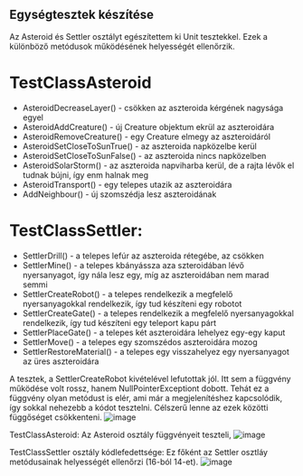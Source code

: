 ## Egységtesztek készítése

Az Asteroid és Settler osztályt egészítettem ki Unit tesztekkel. Ezek a különböző metódusok működésének helyességét ellenőrzik.
# TestClassAsteroid
  * AsteroidDecreaseLayer() - csökken az aszteroida kérgének nagysága egyel
  * AsteroidAddCreature() - új Creature objektum ekrül az aszteroidára
  * AsteroidRemoveCreature() - egy Creature elmegy az aszteroidáról
  * AsteroidSetCloseToSunTrue() - az aszteroida napközelbe kerül
  * AsteroidSetCloseToSunFalse() - az aszteroida nincs napközelben 
  * AsteroidSolarStorm() - az aszteroida napviharba kerül, de a rajta lévők el tudnak bújni, így enm halnak meg
  * AsteroidTransport() - egy telepes utazik az aszteroidára
  * AddNeighbour() - új szomszédja lesz aszteroidának

# TestClassSettler:
  * SettlerDrill() -  a telepes lefúr az aszteroida rétegébe, az csökken
  * SettlerMine() - a telepes kbányássza aza szteroidában lévő nyersanyagot, így nála lesz egy, míg az aszteroidában nem marad semmi
  * SettlerCreateRobot() - a telepes rendelkezik a megfelelő nyersanyagokkal rendelkezik, így tud készíteni egy robotot
  * SettlerCreateGate() - a telepes rendelkezik a megfelelő nyersanyagokkal rendelkezik, így tud készíteni egy teleport kapu párt
  * SettlerPlaceGate() - a telepes két aszteroidára lehelyez egy-egy kaput
  * SettlerMove() - a telepes egy szomszédos aszteroidára mozog
  * SettlerRestoreMaterial() - a telepes egy visszahelyez egy nyersanyagot az üres aszteroidára

A tesztek, a SettlerCreateRobot kivételével lefutottak jól. Itt sem a függvény működése volt rossz, hanem NullPointerExceptiont dobott. Tehát ez a függvény olyan metódust is elér, ami már a megjelenítéshez kapcsolódik, így sokkal nehezebb a kódot tesztelni. Célszerű lenne az ezek közötti függőséget csökkenteni.
![image](https://user-images.githubusercontent.com/71429144/169164491-5448ee17-b0ae-4e40-a0ff-7c3aa7de3ea9.png)

TestClassAsteroid:
Az Asteroid osztály függvényeit teszteli, 
![image](https://user-images.githubusercontent.com/71429144/169163996-a7df3db3-8a69-48f8-9440-256c234e95b4.png)

TestClassSettler osztály kódlefedettsége:
Ez főként az Settler osztláy metódusainak helyességét ellenőrzi (16-ból 14-et).
![image](https://user-images.githubusercontent.com/71429144/169164270-980b5109-a0a5-4994-ab54-a65c70e04e48.png)
